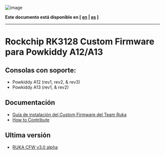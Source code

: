 ![image](https://user-images.githubusercontent.com/67930710/117461690-22bc2e80-af4e-11eb-8ac5-240f600ebe39.png)

**Este documento está disponible en [ [en](../readme.md) | [es](doc/readme_es.md) ]**

---

# Rockchip RK3128 Custom Firmware para Powkiddy A12/A13

## Consolas con soporte:

* Powkiddy A12 (rev1, rev2, & rev3)
* Powkiddy A13 (rev1, & rev2)

## Documentación

* [Guía de instalación del Custom Firmware del Team Ruka](install_es.md)
* [How to Contribute](../CONTRIBUTING.md)

## Ultima versión

* [RUKA CFW v3.0 alpha](https://github.com/Ruka-CFW/rk3128-cfw/releases/tag/v3.0_alpha_1)
